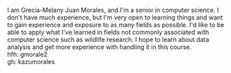 I am Grecia-Melany Juan Morales, and I'm a senior in computer science. I don't have much experience, but I'm very open to learning things and want to gain experience and exposure to as many fields as possible. I'd like to be able to apply what I've learned in fields not commonly associated with computer science such as wildlife research. I hope to learn about data analysis and get more experience with handling it in this course.  
hfh: gmorale2  
gh: kazumorales
